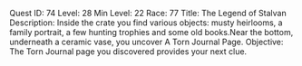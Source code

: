 Quest ID: 74
Level: 28
Min Level: 22
Race: 77
Title: The Legend of Stalvan
Description: Inside the crate you find various objects: musty heirlooms, a family portrait, a few hunting trophies and some old books.Near the bottom, underneath a ceramic vase, you uncover A Torn Journal Page.
Objective: The Torn Journal page you discovered provides your next clue.

